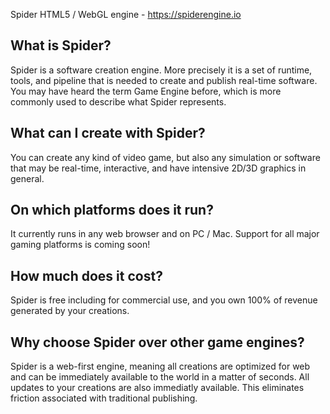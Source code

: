 Spider HTML5 / WebGL engine - https://spiderengine.io

## What is Spider?
Spider is a software creation engine. More precisely it is a set of runtime, tools, and pipeline that is needed to create and publish real-time software. You may have heard the term Game Engine before, which is more commonly used to describe what Spider represents.

## What can I create with Spider?
You can create any kind of video game, but also any simulation or software that may be real-time, interactive, and have intensive 2D/3D graphics in general.

## On which platforms does it run?
It currently runs in any web browser and on PC / Mac. Support for all major gaming platforms is coming soon!

## How much does it cost?
Spider is free including for commercial use, and you own 100% of revenue generated by your creations.

## Why choose Spider over other game engines?
Spider is a web-first engine, meaning all creations are optimized for web and can be immediately available to the world in a matter of seconds. All updates to your creations are also immediatly available. This eliminates friction associated with traditional publishing.
